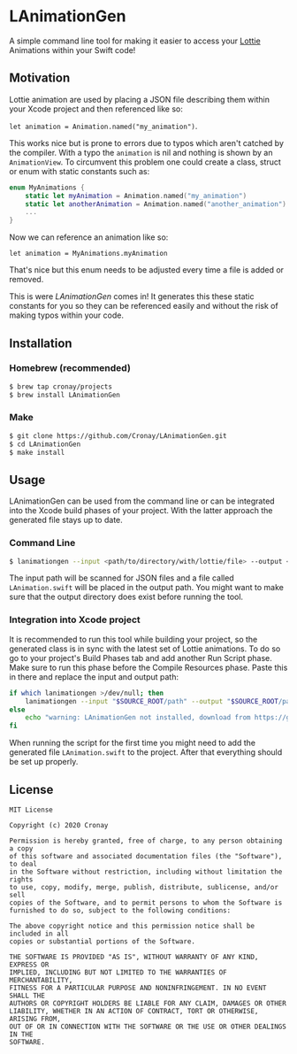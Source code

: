 LAnimationGen
=============

A simple command line tool for making it easier to access your [Lottie](https://github.com/airbnb/lottie-ios) Animations within your Swift code!

Motivation
----------

Lottie animation are used by placing a JSON file describing them within your Xcode project and then referenced like so:

`let animation = Animation.named("my_animation")`.

This works nice but is prone to errors due to typos which aren't catched by the compiler. With a typo the `animation` is nil and nothing is shown by an `AnimationView`. To circumvent this problem one could create a class, struct or enum with static constants such as:

```swift
enum MyAnimations {
    static let myAnimation = Animation.named("my_animation")
    static let anotherAnimation = Animation.named("another_animation")
    ...
}
```
Now we can reference an animation like so:

`let animation = MyAnimations.myAnimation`

That's nice but this enum needs to be adjusted every time a file is added or removed.

This is were *LAnimationGen* comes in! It generates this these static constants for you so they can be referenced easily and without the risk of making typos within your code.

Installation
------------
### Homebrew (recommended)

```bash
$ brew tap cronay/projects
$ brew install LAnimationGen
```

### Make

```bash
$ git clone https://github.com/Cronay/LAnimationGen.git
$ cd LAnimationGen
$ make install
```

Usage
-----
LAnimationGen can be used from the command line or can be integrated into the Xcode build phases of your project. With the latter approach the generated file stays up to date.

### Command Line
```bash
$ lanimationgen --input <path/to/directory/with/lottie/file> --output <path/to/some/folder>
```
The input path will be scanned for JSON files and a file called `LAnimation.swift` will be placed in the output path. You might want to make sure that the output directory does exist before running the tool.

### Integration into Xcode project
It is recommended to run this tool while building your project, so the generated class is in sync with the latest set of Lottie animations. To do so go to your project's Build Phases tab and add another Run Script phase. Make sure to run this phase before the Compile Resources phase. Paste this in there and replace the input and output path: 
```bash
if which lanimationgen >/dev/null; then
    lanimationgen --input "$SOURCE_ROOT/path" --output "$SOURCE_ROOT/path"
else
    echo "warning: LAnimationGen not installed, download from https://github.com/Cronay/LAnimationGen"
fi
```
When running the script for the first time you might need to add the generated file `LAnimation.swift` to the project. After that everything should be set up properly.

License
-------
```
MIT License

Copyright (c) 2020 Cronay

Permission is hereby granted, free of charge, to any person obtaining a copy
of this software and associated documentation files (the "Software"), to deal
in the Software without restriction, including without limitation the rights
to use, copy, modify, merge, publish, distribute, sublicense, and/or sell
copies of the Software, and to permit persons to whom the Software is
furnished to do so, subject to the following conditions:

The above copyright notice and this permission notice shall be included in all
copies or substantial portions of the Software.

THE SOFTWARE IS PROVIDED "AS IS", WITHOUT WARRANTY OF ANY KIND, EXPRESS OR
IMPLIED, INCLUDING BUT NOT LIMITED TO THE WARRANTIES OF MERCHANTABILITY,
FITNESS FOR A PARTICULAR PURPOSE AND NONINFRINGEMENT. IN NO EVENT SHALL THE
AUTHORS OR COPYRIGHT HOLDERS BE LIABLE FOR ANY CLAIM, DAMAGES OR OTHER
LIABILITY, WHETHER IN AN ACTION OF CONTRACT, TORT OR OTHERWISE, ARISING FROM,
OUT OF OR IN CONNECTION WITH THE SOFTWARE OR THE USE OR OTHER DEALINGS IN THE
SOFTWARE.
```
